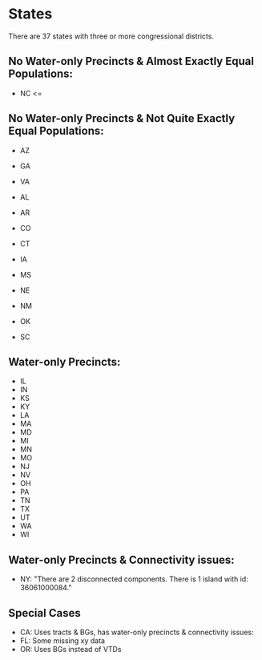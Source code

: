# States

There are 37 states with three or more congressional districts.

## No Water-only Precincts & Almost Exactly Equal Populations:

- NC <=

## No Water-only Precincts & Not Quite Exactly Equal Populations:

- AZ
- GA
- VA

- AL
- AR
- CO
- CT
- IA
- MS
- NE
- NM
- OK
- SC

## Water-only Precincts:

- IL
- IN
- KS
- KY
- LA
- MA
- MD
- MI
- MN
- MO
- NJ
- NV
- OH
- PA
- TN
- TX
- UT
- WA
- WI

## Water-only Precincts & Connectivity issues:

- NY: "There are 2 disconnected components. There is 1 island with id: 36061000084."

## Special Cases

- CA: Uses tracts & BGs, has water-only precincts & connectivity issues:
- FL: Some missing xy data
- OR: Uses BGs instead of VTDs
